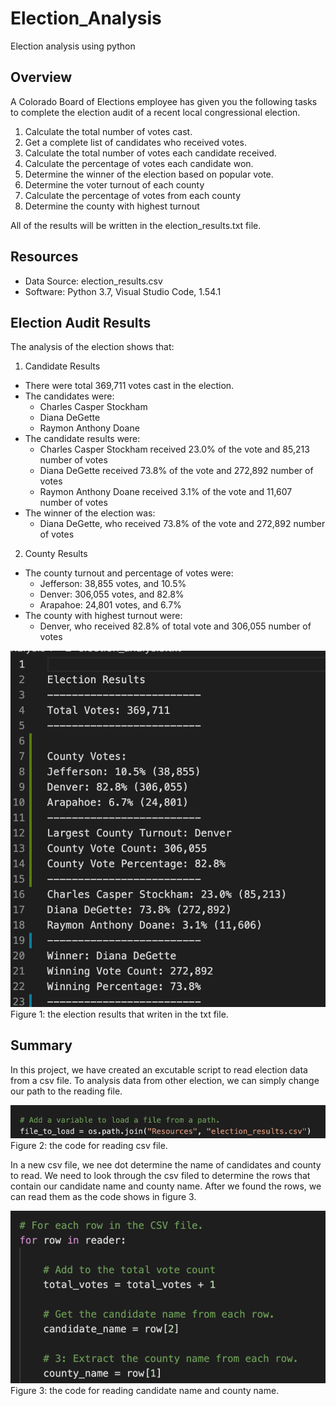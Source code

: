 # Election_Analysis
Election analysis using python

## Overview
A Colorado Board of Elections employee has given you the following tasks to complete the election audit of a recent local congressional election.

1. Calculate the total number of votes cast.
2. Get a complete list of candidates who received votes.
3. Calculate the total number of votes each candidate received.
4. Calculate the percentage of votes each candidate won.
5. Determine the winner of the election based on popular vote.
6. Determine the voter turnout of each county
7. Calculate the percentage of votes from each county
8. Determine the county with highest turnout

All of the results will be written in the election_results.txt file.

## Resources
* Data Source: election_results.csv
* Software: Python 3.7, Visual Studio Code, 1.54.1

## Election Audit Results
The analysis of the election shows that:
1. Candidate Results
* There were total 369,711 votes cast in the election.
* The candidates were:
  * Charles Casper Stockham
  * Diana DeGette
  * Raymon Anthony Doane
* The candidate results were:
  * Charles Casper Stockham received 23.0% of the vote and 85,213 number of votes
  * Diana DeGette received 73.8% of the vote and 272,892 number of votes
  * Raymon Anthony Doane received 3.1% of the vote and 11,607 number of votes
* The winner of the election was:
  * Diana DeGette, who received 73.8% of the vote and 272,892 number of votes

2. County Results
* The county turnout and percentage of votes were:
  * Jefferson: 38,855 votes, and 10.5%
  * Denver: 306,055 votes, and 82.8%
  * Arapahoe: 24,801 votes, and 6.7%
* The county with highest turnout were:
  * Denver, who received 82.8% of total vote and 306,055 number of votes

![Election_results](Resources/Election_results.png)\
Figure 1: the election results that writen in the txt file.

## Summary
In this project, we have created an excutable script to read election data from a csv file. To analysis data from other election, we can simply change our path to the reading file. 

![reading_file](reading_file.png)\
Figure 2: the code for reading csv file.

In a new csv file, we nee dot determine the name of candidates and county to read. We need to look through the csv filed to determine the rows that contain our candidate name and county name. After we found the rows, we can read them as the code shows in figure 3.

![csv_header](csv_header.png)\
Figure 3: the code for reading candidate name and county name.


